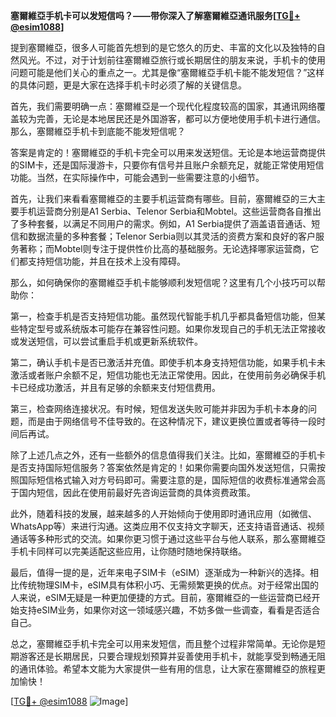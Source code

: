 **塞爾維亞手机卡可以发短信吗？——带你深入了解塞爾維亞通讯服务[[TG💪+ @esim1088](https://t.me/s/esim1088)]**

提到塞爾維亞，很多人可能首先想到的是它悠久的历史、丰富的文化以及独特的自然风光。不过，对于计划前往塞爾維亞旅行或长期居住的朋友来说，手机卡的使用问题可能是他们关心的重点之一。尤其是像“塞爾維亞手机卡能不能发短信？”这样的具体问题，更是大家在选择手机卡时必须了解的关键信息。

首先，我们需要明确一点：塞爾維亞是一个现代化程度较高的国家，其通讯网络覆盖较为完善，无论是本地居民还是外国游客，都可以方便地使用手机卡进行通信。那么，塞爾維亞手机卡到底能不能发短信呢？

答案是肯定的！塞爾維亞的手机卡完全可以用来发送短信。无论是本地运营商提供的SIM卡，还是国际漫游卡，只要你有信号并且账户余额充足，就能正常使用短信功能。当然，在实际操作中，可能会遇到一些需要注意的小细节。

首先，让我们来看看塞爾維亞的主要手机运营商有哪些。目前，塞爾維亞的三大主要手机运营商分别是A1 Serbia、Telenor Serbia和Mobtel。这些运营商各自推出了多种套餐，以满足不同用户的需求。例如，A1 Serbia提供了涵盖语音通话、短信和数据流量的多种套餐；Telenor Serbia则以其灵活的资费方案和良好的客户服务著称；而Mobtel则专注于提供性价比高的基础服务。无论选择哪家运营商，它们都支持短信功能，并且在技术上没有障碍。

那么，如何确保你的塞爾維亞手机卡能够顺利发短信呢？这里有几个小技巧可以帮助你：

第一，检查手机是否支持短信功能。虽然现代智能手机几乎都具备短信功能，但某些特定型号或系统版本可能存在兼容性问题。如果你发现自己的手机无法正常接收或发送短信，可以尝试重启手机或更新系统软件。

第二，确认手机卡是否已激活并充值。即使手机本身支持短信功能，如果手机卡未激活或者账户余额不足，短信功能也无法正常使用。因此，在使用前务必确保手机卡已经成功激活，并且有足够的余额来支付短信费用。

第三，检查网络连接状况。有时候，短信发送失败可能并非因为手机卡本身的问题，而是由于网络信号不佳导致的。在这种情况下，建议更换位置或者等待一段时间后再试。

除了上述几点之外，还有一些额外的信息值得我们关注。比如，塞爾維亞的手机卡是否支持国际短信服务？答案依然是肯定的！如果你需要向国外发送短信，只需按照国际短信格式输入对方号码即可。需要注意的是，国际短信的收费标准通常会高于国内短信，因此在使用前最好先咨询运营商的具体资费政策。

此外，随着科技的发展，越来越多的人开始倾向于使用即时通讯应用（如微信、WhatsApp等）来进行沟通。这类应用不仅支持文字聊天，还支持语音通话、视频通话等多种形式的交流。如果你更习惯于通过这些平台与他人联系，那么塞爾維亞手机卡同样可以完美适配这些应用，让你随时随地保持联络。

最后，值得一提的是，近年来电子SIM卡（eSIM）逐渐成为一种新兴的选择。相比传统物理SIM卡，eSIM具有体积小巧、无需频繁更换的优点。对于经常出国的人来说，eSIM无疑是一种更加便捷的方式。目前，塞爾維亞的一些运营商已经开始支持eSIM业务，如果你对这一领域感兴趣，不妨多做一些调查，看看是否适合自己。

总之，塞爾維亞手机卡完全可以用来发短信，而且整个过程非常简单。无论你是短期游客还是长期居民，只要合理规划预算并妥善使用手机卡，就能享受到畅通无阻的通讯体验。希望本文能为大家提供一些有用的信息，让大家在塞爾維亞的旅程更加愉快！

[[TG💪+ @esim1088](https://t.me/s/esim1088) ![Image](https://i.postimg.cc/4NQfJmqS/Snipaste-2025-05-13-00-14-12.png)]